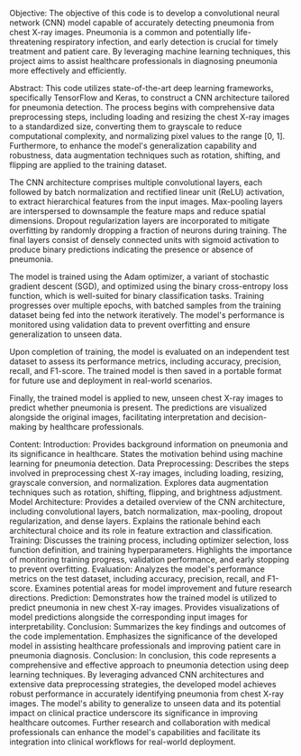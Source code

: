 Objective:
The objective of this code is to develop a convolutional neural network (CNN) model capable of accurately detecting pneumonia from chest X-ray images. Pneumonia is a common and potentially life-threatening respiratory infection, and early detection is crucial for timely treatment and patient care. By leveraging machine learning techniques, this project aims to assist healthcare professionals in diagnosing pneumonia more effectively and efficiently.

Abstract:
This code utilizes state-of-the-art deep learning frameworks, specifically TensorFlow and Keras, to construct a CNN architecture tailored for pneumonia detection. The process begins with comprehensive data preprocessing steps, including loading and resizing the chest X-ray images to a standardized size, converting them to grayscale to reduce computational complexity, and normalizing pixel values to the range [0, 1]. Furthermore, to enhance the model's generalization capability and robustness, data augmentation techniques such as rotation, shifting, and flipping are applied to the training dataset.

The CNN architecture comprises multiple convolutional layers, each followed by batch normalization and rectified linear unit (ReLU) activation, to extract hierarchical features from the input images. Max-pooling layers are interspersed to downsample the feature maps and reduce spatial dimensions. Dropout regularization layers are incorporated to mitigate overfitting by randomly dropping a fraction of neurons during training. The final layers consist of densely connected units with sigmoid activation to produce binary predictions indicating the presence or absence of pneumonia.

The model is trained using the Adam optimizer, a variant of stochastic gradient descent (SGD), and optimized using the binary cross-entropy loss function, which is well-suited for binary classification tasks. Training progresses over multiple epochs, with batched samples from the training dataset being fed into the network iteratively. The model's performance is monitored using validation data to prevent overfitting and ensure generalization to unseen data.

Upon completion of training, the model is evaluated on an independent test dataset to assess its performance metrics, including accuracy, precision, recall, and F1-score. The trained model is then saved in a portable format for future use and deployment in real-world scenarios.

Finally, the trained model is applied to new, unseen chest X-ray images to predict whether pneumonia is present. The predictions are visualized alongside the original images, facilitating interpretation and decision-making by healthcare professionals.

Content:
Introduction:
Provides background information on pneumonia and its significance in healthcare.
States the motivation behind using machine learning for pneumonia detection.
Data Preprocessing:
Describes the steps involved in preprocessing chest X-ray images, including loading, resizing, grayscale conversion, and normalization.
Explores data augmentation techniques such as rotation, shifting, flipping, and brightness adjustment.
Model Architecture:
Provides a detailed overview of the CNN architecture, including convolutional layers, batch normalization, max-pooling, dropout regularization, and dense layers.
Explains the rationale behind each architectural choice and its role in feature extraction and classification.
Training:
Discusses the training process, including optimizer selection, loss function definition, and training hyperparameters.
Highlights the importance of monitoring training progress, validation performance, and early stopping to prevent overfitting.
Evaluation:
Analyzes the model's performance metrics on the test dataset, including accuracy, precision, recall, and F1-score.
Examines potential areas for model improvement and future research directions.
Prediction:
Demonstrates how the trained model is utilized to predict pneumonia in new chest X-ray images.
Provides visualizations of model predictions alongside the corresponding input images for interpretability.
Conclusion:
Summarizes the key findings and outcomes of the code implementation.
Emphasizes the significance of the developed model in assisting healthcare professionals and improving patient care in pneumonia diagnosis.
Conclusion:
In conclusion, this code represents a comprehensive and effective approach to pneumonia detection using deep learning techniques. By leveraging advanced CNN architectures and extensive data preprocessing strategies, the developed model achieves robust performance in accurately identifying pneumonia from chest X-ray images. The model's ability to generalize to unseen data and its potential impact on clinical practice underscore its significance in improving healthcare outcomes. Further research and collaboration with medical professionals can enhance the model's capabilities and facilitate its integration into clinical workflows for real-world deployment.
